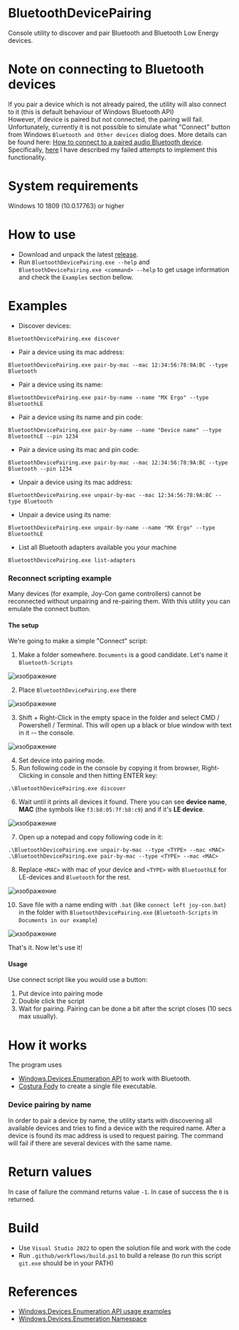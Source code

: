 # BluetoothDevicePairing
Console utility to discover and pair Bluetooth and Bluetooth Low Energy devices.

# Note on connecting to Bluetooth devices
If you pair a device which is not already paired, the utility will also connect to it (this is default behaviour of Windows Bluetooth API)<br>
However, if device is paired but not connected, the pairing will fail.<br>
Unfortunately, currently it is not possible to simulate what "Connect" button from Windows `Bluetooth and Other devices` dialog does.
More details can be found here: [How to connect to a paired audio Bluetooth device](https://stackoverflow.com/questions/62502414/how-to-connect-to-a-paired-audio-bluetooth-device-using-windows-uwp-api). Specifically, [here](https://github.com/inthehand/32feet/issues/132#issuecomment-1019786324) I have described my failed attempts to implement this functionality.<br>

# System requirements
Windows 10 1809 (10.0.17763) or higher

# How to use
* Download and unpack the latest [release](https://github.com/PolarGoose/BluetoothDevicePairing/releases).
* Run `BluetoothDevicePairing.exe --help` and `BluetoothDevicePairing.exe <command> --help` to get usage information and check the `Examples` section bellow.

# Examples
* Discover devices:
```
BluetoothDevicePairing.exe discover
```
* Pair a device using its mac address:
```
BluetoothDevicePairing.exe pair-by-mac --mac 12:34:56:78:9A:BC --type Bluetooth
```
* Pair a device using its name:
```
BluetoothDevicePairing.exe pair-by-name --name "MX Ergo" --type BluetoothLE
```
* Pair a device using its name and pin code:
```
BluetoothDevicePairing.exe pair-by-name --name "Device name" --type BluetoothLE --pin 1234
```
* Pair a device using its mac and pin code:
```
BluetoothDevicePairing.exe pair-by-mac --mac 12:34:56:78:9A:BC --type Bluetooth --pin 1234
```
* Unpair a device using its mac address:
```
BluetoothDevicePairing.exe unpair-by-mac --mac 12:34:56:78:9A:BC --type Bluetooth
```
* Unpair a device using its name:
```
BluetoothDevicePairing.exe unpair-by-name --name "MX Ergo" --type BluetoothLE
```
* List all Bluetooth adapters available you your machine
```
BluetoothDevicePairing.exe list-adapters
```
### Reconnect scripting example
Many devices (for example, Joy-Con game controllers) cannot be reconnected without unpairing and re-pairing them. With this utility you can emulate the connect button.

#### The setup
We're going to make a simple "Connect" script:
1. Make a folder somewhere. `Documents` is a good candidate. Let's name it `Bluetooth-Scripts`

![изображение](https://github.com/dkgitdev/BluetoothDevicePairing/assets/36101416/6ee821a5-3b4d-448a-b49e-9089eb521a7d)

2. Place `BluetoothDevicePairing.exe` there

![изображение](https://github.com/dkgitdev/BluetoothDevicePairing/assets/36101416/759fad67-16e8-4f00-bf18-ab584a3e74ff)

3. Shift + Right-Click in the empty space in the folder and select CMD / Powershell / Terminal. This will open up a black or blue window with text in it -- the console.

![изображение](https://github.com/dkgitdev/BluetoothDevicePairing/assets/36101416/ab019c99-23d6-489d-96f9-79b19b189aa6)

4. Set device into pairing mode.
5. Run following code in the console by copying it from browser, Right-Clicking in console and then hitting ENTER key:

`.\BluetoothDevicePairing.exe discover`

6. Wait until it prints all devices it found. There you can see **device name**, **MAC** (the symbols like `f3:b8:05:7f:b8:c9`) and if it's **LE device**.

![изображение](https://github.com/dkgitdev/BluetoothDevicePairing/assets/36101416/c68f0fd9-9d3f-41fc-83eb-3016713a0f19)

7. Open up a notepad and copy following code in it:

```
.\BluetoothDevicePairing.exe unpair-by-mac --type <TYPE> --mac <MAC>
.\BluetoothDevicePairing.exe pair-by-mac --type <TYPE> --mac <MAC>
```

8. Replace `<MAC>` with mac of your device and `<TYPE>` with `BluetoothLE` for LE-devices and `Bluetooth` for the rest.

![изображение](https://github.com/dkgitdev/BluetoothDevicePairing/assets/36101416/93beb6a5-a4a0-4aa2-b023-f43dc027f48e)

10. Save file with a name ending with `.bat` (like `connect left joy-con.bat`) in the folder with `BluetoothDevicePairing.exe` (`Bluetooth-Scripts` in `Documents in our example`)

![изображение](https://github.com/dkgitdev/BluetoothDevicePairing/assets/36101416/4537f473-a5b3-4f6e-b1bd-133beefeb3e2)

That's it. Now let's use it!

#### Usage

Use connect script like you would use a button:
1. Put device into pairing mode
2. Double click the script
3. Wait for pairing. Pairing can be done a bit after the script closes (10 secs max usually).

# How it works
The program uses
* [Windows.Devices.Enumeration API](https://docs.microsoft.com/en-us/uwp/api/Windows.Devices.Enumeration?redirectedfrom=MSDN&view=winrt-22000) to work with Bluetooth.
* [Costura Fody](https://github.com/Fody/Costura) to create a single file executable.

### Device pairing by name
In order to pair a device by name, the utility starts with discovering all available devices and tries to find a device with the required name. After a device is found its mac address is used to request pairing. The command will fail if there are several devices with the same name.

# Return values
In case of failure the command returns value `-1`. In case of success the `0` is returned.

# Build
* Use `Visual Studio 2022` to open the solution file and work with the code
* Run `.github/workflows/build.ps1` to build a release (to run this script `git.exe` should be in your PATH)

# References
* [Windows.Devices.Enumeration API usage examples](https://github.com/microsoft/Windows-universal-samples/tree/master/Samples/DeviceEnumerationAndPairing)
* [Windows.Devices.Enumeration Namespace](https://docs.microsoft.com/en-us/uwp/api/Windows.Devices.Enumeration)

